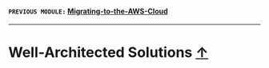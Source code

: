 #### `PREVIOUS MODULE:` [Migrating-to-the-AWS-Cloud](11_Migrating-to-the-AWS-Cloud.md)

----

# Well-Architected Solutions [↑](../README.md#1-aws-cloud-practitioner-notes)
